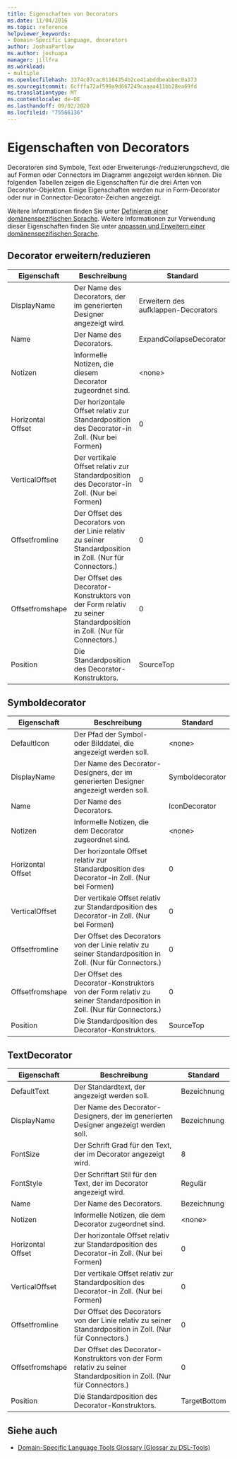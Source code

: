 ```yaml
---
title: Eigenschaften von Decorators
ms.date: 11/04/2016
ms.topic: reference
helpviewer_keywords:
- Domain-Specific Language, decorators
author: JoshuaPartlow
ms.author: joshuapa
manager: jillfra
ms.workload:
- multiple
ms.openlocfilehash: 3374c07cac01104354b2ce41abddbeabbec0a373
ms.sourcegitcommit: 6cfffa72af599a9d667249caaaa411bb28ea69fd
ms.translationtype: MT
ms.contentlocale: de-DE
ms.lasthandoff: 09/02/2020
ms.locfileid: "75566136"
---
```

# <a name="properties-of-decorators"></a>Eigenschaften von Decorators
Decoratoren sind Symbole, Text oder Erweiterungs-/reduzierungschevd, die auf Formen oder Connectors im Diagramm angezeigt werden können. Die folgenden Tabellen zeigen die Eigenschaften für die drei Arten von Decorator-Objekten. Einige Eigenschaften werden nur in Form-Decorator oder nur in Connector-Decorator-Zeichen angezeigt.

 Weitere Informationen finden Sie unter [Definieren einer domänenspezifischen Sprache](../modeling/how-to-define-a-domain-specific-language.md). Weitere Informationen zur Verwendung dieser Eigenschaften finden Sie unter [anpassen und Erweitern einer domänenspezifischen Sprache](../modeling/customizing-and-extending-a-domain-specific-language.md).

## <a name="expandcollapse-decorator"></a>Decorator erweitern/reduzieren

|Eigenschaft|Beschreibung|Standard|
|-|-|-|
|DisplayName|Der Name des Decorators, der im generierten Designer angezeigt wird.|Erweitern des aufklappen-Decorators|
|Name|Der Name des Decorators.|ExpandCollapseDecorator|
|Notizen|Informelle Notizen, die diesem Decorator zugeordnet sind.|\<none>|
|Horizontal Offset|Der horizontale Offset relativ zur Standardposition des Decorator-in Zoll. (Nur bei Formen)|0|
|VerticalOffset|Der vertikale Offset relativ zur Standardposition des Decorator-in Zoll. (Nur bei Formen)|0|
|Offsetfromline|Der Offset des Decorators von der Linie relativ zu seiner Standardposition in Zoll. (Nur für Connectors.)|0|
|Offsetfromshape|Der Offset des Decorator-Konstruktors von der Form relativ zu seiner Standardposition in Zoll. (Nur für Connectors.)|0|
|Position|Die Standardposition des Decorator-Konstruktors.|SourceTop|

## <a name="icon-decorator"></a>Symboldecorator

|Eigenschaft|Beschreibung|Standard|
|-|-|-|
|DefaultIcon|Der Pfad der Symbol-oder Bilddatei, die angezeigt werden soll.|\<none>|
|DisplayName|Der Name des Decorator-Designers, der im generierten Designer angezeigt werden soll.|Symboldecorator|
|Name|Der Name des Decorators.|IconDecorator|
|Notizen|Informelle Notizen, die dem Decorator zugeordnet sind.|\<none>|
|Horizontal Offset|Der horizontale Offset relativ zur Standardposition des Decorator-in Zoll. (Nur bei Formen)|0|
|VerticalOffset|Der vertikale Offset relativ zur Standardposition des Decorator-in Zoll. (Nur bei Formen)|0|
|Offsetfromline|Der Offset des Decorators von der Linie relativ zu seiner Standardposition in Zoll. (Nur für Connectors.)|0|
|Offsetfromshape|Der Offset des Decorator-Konstruktors von der Form relativ zu seiner Standardposition in Zoll. (Nur für Connectors.)|0|
|Position|Die Standardposition des Decorator-Konstruktors.|SourceTop|

## <a name="textdecorator"></a>TextDecorator

|Eigenschaft|Beschreibung|Standard|
|-|-|-|
|DefaultText|Der Standardtext, der angezeigt werden soll.|Bezeichnung|
|DisplayName|Der Name des Decorator-Designers, der im generierten Designer angezeigt werden soll.|Bezeichnung|
|FontSize|Der Schrift Grad für den Text, der im Decorator angezeigt wird.|8|
|FontStyle|Der Schriftart Stil für den Text, der im Decorator angezeigt wird.|Regulär|
|Name|Der Name des Decorators.|Bezeichnung|
|Notizen|Informelle Notizen, die dem Decorator zugeordnet sind.|\<none>|
|Horizontal Offset|Der horizontale Offset relativ zur Standardposition des Decorator-in Zoll. (Nur bei Formen)|0|
|VerticalOffset|Der vertikale Offset relativ zur Standardposition des Decorator-in Zoll. (Nur bei Formen)|0|
|Offsetfromline|Der Offset des Decorators von der Linie relativ zu seiner Standardposition in Zoll. (Nur für Connectors.)|0|
|Offsetfromshape|Der Offset des Decorator-Konstruktors von der Form relativ zu seiner Standardposition in Zoll. (Nur für Connectors.)|0|
|Position|Die Standardposition des Decorator-Konstruktors.|TargetBottom|

## <a name="see-also"></a>Siehe auch

- [Domain-Specific Language Tools Glossary (Glossar zu DSL-Tools)](https://msdn.microsoft.com/ca5e84cb-a315-465c-be24-76aa3df276aa)
